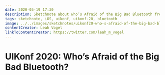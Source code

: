 ```yaml
---
date: 2020-05-19 17:30
description: Sketchnote about who’s Afraid of the Big Bad Bluetooth from UIKonf 2020 (online conference)
tags: sketchnote, iOS, uikonf, uikonf-20, bluetooth
image: ../../images/sketchnotes/uikonf20-who-s-afraid-of-the-big-bad-bluetooth-small.jpg
contentCreator: Leah Vogel
linkToContentCreator: https://twitter.com/leah_m_vogel
---
```


# UIKonf 2020: Who’s Afraid of the Big Bad Bluetooth?
